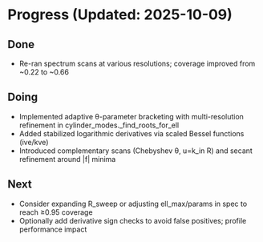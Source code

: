# Progress (Updated: 2025-10-09)

## Done

- Re-ran spectrum scans at various resolutions; coverage improved from ~0.22 to ~0.66

## Doing

- Implemented adaptive θ-parameter bracketing with multi-resolution refinement in cylinder_modes._find_roots_for_ell
- Added stabilized logarithmic derivatives via scaled Bessel functions (ive/kve)
- Introduced complementary scans (Chebyshev θ, u=k_in R) and secant refinement around |f| minima

## Next

- Consider expanding R_sweep or adjusting ell_max/params in spec to reach ≥0.95 coverage
- Optionally add derivative sign checks to avoid false positives; profile performance impact
